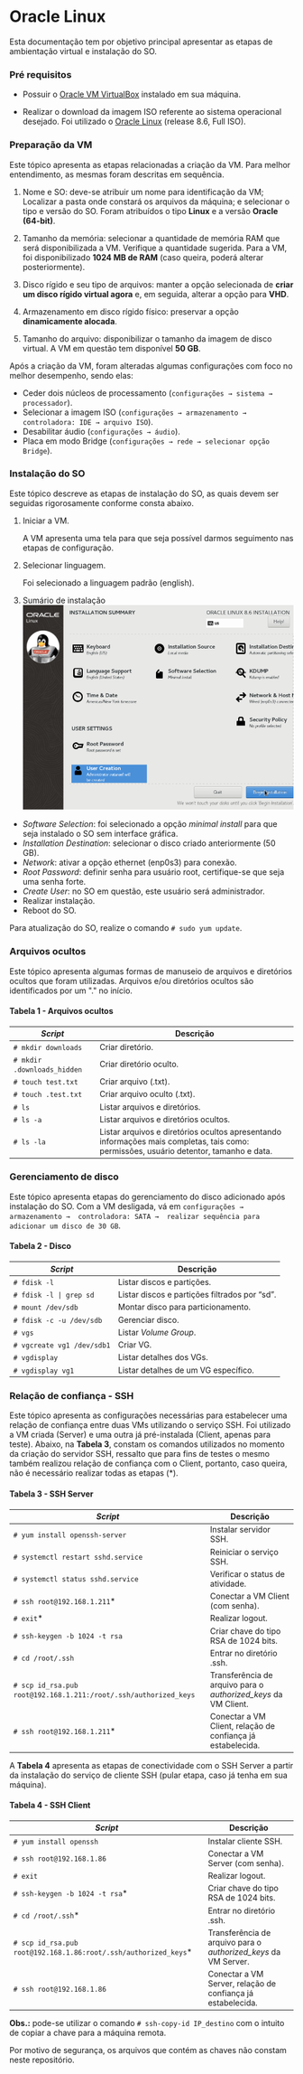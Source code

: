 # Oracle Linux

Esta documentação tem por objetivo principal apresentar as etapas de ambientação virtual e instalação do SO.

### Pré requisitos

- Possuir o [Oracle VM VirtualBox](https://www.virtualbox.org/wiki/Downloads) instalado em sua máquina.

- Realizar o download da imagem ISO referente ao sistema operacional desejado. Foi utilizado o [Oracle Linux](https://yum.oracle.com/oracle-linux-isos.html) (release 8.6, Full ISO).

### Preparação da VM

Este tópico apresenta as etapas relacionadas a criação da VM. Para melhor entendimento, as mesmas foram descritas em sequência.

1. Nome e SO: deve-se atribuir um nome para identificação da VM; Localizar a pasta onde constará os arquivos da máquina; e selecionar o tipo e versão do SO. Foram atribuídos o tipo **Linux** e a versão **Oracle (64-bit)**.

2. Tamanho da memória: selecionar a quantidade de memória RAM que será disponibilizada a VM. Verifique a quantidade sugerida. Para a VM, foi disponibilizado **1024 MB de RAM** (caso queira, poderá alterar posteriormente).

3. Disco rígido e seu tipo de arquivos: manter a opção selecionada de **criar um disco rígido virtual agora** e, em seguida, alterar a opção para **VHD**.

4. Armazenamento em disco rígido físico: preservar a opção **dinamicamente alocada**.

5. Tamanho do arquivo: disponibilizar o tamanho da imagem de disco virtual. A VM em questão tem disponível **50 GB**.

Após a criação da VM, foram alteradas algumas configurações com foco no melhor desempenho, sendo elas:
- Ceder dois núcleos de processamento (`configurações → sistema → processador`).
- Selecionar a imagem ISO (`configurações → armazenamento → controladora: IDE → arquivo ISO`).
- Desabilitar áudio (`configurações → áudio`).
- Placa em modo Bridge (`configurações → rede → selecionar opção Bridge`).

### Instalação do SO

Este tópico descreve as etapas de instalação do SO, as quais devem ser seguidas rigorosamente conforme consta abaixo.

1. Iniciar a VM.
 
 	A VM apresenta uma tela para que seja possível darmos seguimento nas etapas de configuração.

2. Selecionar linguagem.

	Foi selecionado a linguagem padrão (english).

3. Sumário de instalação
![Sumário](img/sumario.png)

- *Software Selection*: foi selecionado a opção *minimal install* para que seja instalado o SO sem interface gráfica.
- *Installation Destination*: selecionar o disco criado anteriormente (50 GB).
- *Network*: ativar a opção ethernet (enp0s3) para conexão.
- *Root Password*: definir senha para usuário root, certifique-se que seja uma senha forte.
- *Create User*: no SO em questão, este usuário será administrador. 
- Realizar instalação.
- Reboot do SO.

Para atualização do SO, realize o comando `# sudo yum update`.

### Arquivos ocultos

Este tópico apresenta algumas formas de manuseio de arquivos e diretórios ocultos que foram utilizadas. Arquivos e/ou diretórios ocultos são identificados por um "." no início.​ 

#### Tabela 1 - Arquivos ocultos

|*Script*|Descrição|
|--------|---------|
|`# mkdir downloads`|Criar diretório.| 
|`# mkdir .downloads_hidden`|Criar diretório oculto.| 
|`# touch test.txt`|Criar arquivo (.txt).| 
|`# touch .test.txt`|Criar arquivo oculto (.txt).|
|`# ls`|Listar arquivos e diretórios.|
|`# ls -a`|Listar arquivos e diretórios ocultos.|
|`# ls -la`|Listar arquivos e diretórios ocultos apresentando informações mais completas, tais como: permissões, usuário detentor, tamanho e data.|

### Gerenciamento de disco

Este tópico apresenta etapas do gerenciamento do disco adicionado após instalação do SO. Com a VM desligada, vá em `configurações → armazenamento →  controladora: SATA →  realizar sequência para adicionar um disco de 30 GB`.

#### Tabela 2 - Disco

|*Script*|Descrição|
|--------|---------|
|`# fdisk -l`|Listar discos e partições.| 
|`# fdisk -l \| grep sd`|Listar discos e partições filtrados por “sd”.| 
|`# mount /dev/sdb`|Montar disco para particionamento.| 
|`# fdisk -c -u /dev/sdb`|Gerenciar disco.| 
|`# vgs`|Listar *Volume Group*.|
|`# vgcreate vg1 /dev/sdb1`|Criar VG.| 
|`# vgdisplay`|Listar detalhes dos VGs.|
|`# vgdisplay vg1`|Listar detalhes de um VG específico.|

### Relação de confiança - SSH

Este tópico apresenta as configurações necessárias para estabelecer uma relação de confiança entre duas VMs utilizando o serviço SSH. Foi utilizado a VM criada (Server) e uma outra já pré-instalada (Client, apenas para teste). Abaixo, na **Tabela 3**, constam os comandos utilizados no momento da criação do servidor SSH, ressalto que para fins de testes o mesmo também realizou relação de confiança com o Client, portanto, caso queira, não é necessário realizar todas as etapas (*). 

#### Tabela 3 - SSH Server

|*Script*|Descrição|
|----------|-------------|
|`# yum install openssh-server`|Instalar servidor SSH.|
|`# systemctl restart sshd.service`|Reiniciar o serviço SSH.|
|`# systemctl status sshd.service`|Verificar o status de atividade.|
|`# ssh root@192.168.1.211`*|Conectar a VM Client (com senha).|
|`# exit`*|Realizar logout.|
|`# ssh-keygen -b 1024 -t rsa`|Criar chave do tipo RSA de 1024 bits.|
|`# cd /root/.ssh`|Entrar no diretório .ssh.|
|`# scp id_rsa.pub root@192.168.1.211:/root/.ssh/authorized_keys`|Transferência de arquivo para o *authorized_keys* da VM Client.|
|`# ssh root@192.168.1.211`*|Conectar a VM Client, relação de confiança já estabelecida.|

A **Tabela 4** apresenta as etapas de conectividade com o SSH Server a partir da instalação do serviço de cliente SSH (pular etapa, caso já tenha em sua máquina).

#### Tabela 4 - SSH Client

|*Script*|Descrição|
|----------|-------------|
|`# yum install openssh`|Instalar cliente SSH.|
|`# ssh root@192.168.1.86`|Conectar a VM Server (com senha).|
|`# exit`|Realizar logout.|
|`# ssh-keygen -b 1024 -t rsa`*|Criar chave do tipo RSA de 1024 bits.|
|`# cd /root/.ssh`*|Entrar no diretório .ssh.|
|`# scp id_rsa.pub root@192.168.1.86:root/.ssh/authorized_keys`*|Transferência de arquivo para o *authorized_keys* da VM Server.|
|`# ssh root@192.168.1.86`|Conectar a VM Server, relação de confiança já estabelecida.|

**Obs.:** pode-se utilizar o comando `# ssh-copy-id IP_destino` com o intuito de copiar a chave para a máquina remota.

Por motivo de segurança, os arquivos que contém as chaves não constam neste repositório.